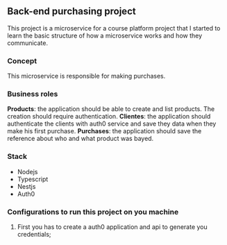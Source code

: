 ## Back-end purchasing project

This project is a microservice for a course platform project that I started to learn the basic structure of how a microservice works and how they communicate.

### Concept
This microservice is responsible for making purchases.

### Business roles
**Products**: the application should be able to create and list products. The creation should require authentication.
**Clientes**: the application should authenticate the clients with auth0 service and save they data when they make his first purchase.
**Purchases**: the application should save the reference about who and what product was bayed.

### Stack
- Nodejs
- Typescript
- Nestjs
- Auth0


### Configurations to run this project on you machine

1. First you has to create a auth0 application and api to generate you credentials;